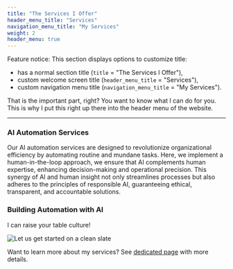 ```yaml
---
title: "The Services I Offer"
header_menu_title: "Services"
navigation_menu_title: "My Services"
weight: 2
header_menu: true
---
```


Feature notice: This section displays options to customize title:
- has a normal section title (`title` = "The Services I Offer"),
- custom welcome screen title (`header_menu_title` = "Services"),
- custom navigation menu title (`navigation_menu_title` = "My Services").

That is the important part, right? You want to know what I can do for you. This is why I put this right up there into the header menu of the website.

---

### AI Automation Services

Our AI automation services are designed to revolutionize organizational efficiency by automating routine and mundane tasks. Here, we implement a human-in-the-loop approach, we ensure that AI complements human expertise, enhancing decision-making and operational precision. This synergy of AI and human insight not only streamlines processes but also adheres to the principles of responsible AI, guaranteeing ethical, transparent, and accountable solutions.

### Building Automation with AI

I can raise your table culture!

![Let us get started on a clean slate](images/woman-pouring-juice-on-glass-3184192.jpg)

Want to learn more about my services? See [dedicated page](services) with more details.